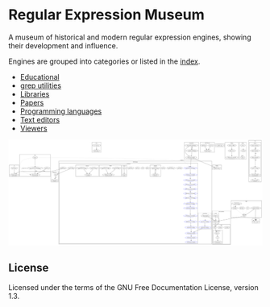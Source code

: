 # Regular Expression Museum

A museum of historical and modern regular expression engines, showing their
development and influence.

Engines are grouped into categories or listed in the [index](index.md).

- [Educational](edu/index.md)
- [grep utilities](greps/index.md)
- [Libraries](libs/index.md)
- [Papers](papers/index.md)
- [Programming languages](langs/index.md)
- [Text editors](editors/index.md)
- [Viewers](viewers/index.md)

![Relations between regular expression engines](relations.svg)

## License

Licensed under the terms of the GNU Free Documentation License, version 1.3.
